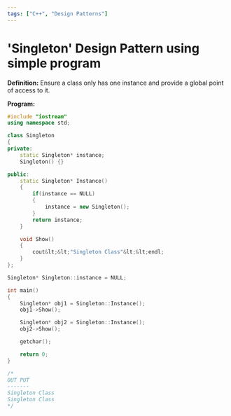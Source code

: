 ```yaml
---
tags: ["C++", "Design Patterns"]
---
```

<!--markdownlint-disable MD013 MD029 MD036 MD024 MD033 MD040 MD042 MD001 MD051 MD025 MD052-->
# 'Singleton' Design Pattern using simple program

**Definition:** Ensure a class only has one instance and provide a global point of access to it.

**Program:**

```cpp
#include "iostream"
using namespace std;

class Singleton
{
private:
    static Singleton* instance;
    Singleton() {}

public:
    static Singleton* Instance()
    {
        if(instance == NULL)
        {
            instance = new Singleton();
        }
        return instance;
    }

    void Show()
    {
        cout&lt;&lt;"Singleton Class"&lt;&lt;endl;
    }
};

Singleton* Singleton::instance = NULL;

int main()
{
    Singleton* obj1 = Singleton::Instance();
    obj1->Show();

    Singleton* obj2 = Singleton::Instance();
    obj2->Show();

    getchar();

    return 0;
}

/*
OUT PUT
-------
Singleton Class
Singleton Class
*/
```
